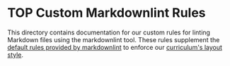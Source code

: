 # TOP Custom Markdownlint Rules

This directory contains documentation for our custom rules for linting Markdown files using the markdownlint tool. These rules supplement the [default rules provided by markdownlint](https://github.com/markdownlint/markdownlint/blob/main/docs/RULES.md) to enforce our [curriculum's layout style](https://github.com/TheOdinProject/curriculum/blob/main/LAYOUT_STYLE_GUIDE.md).
